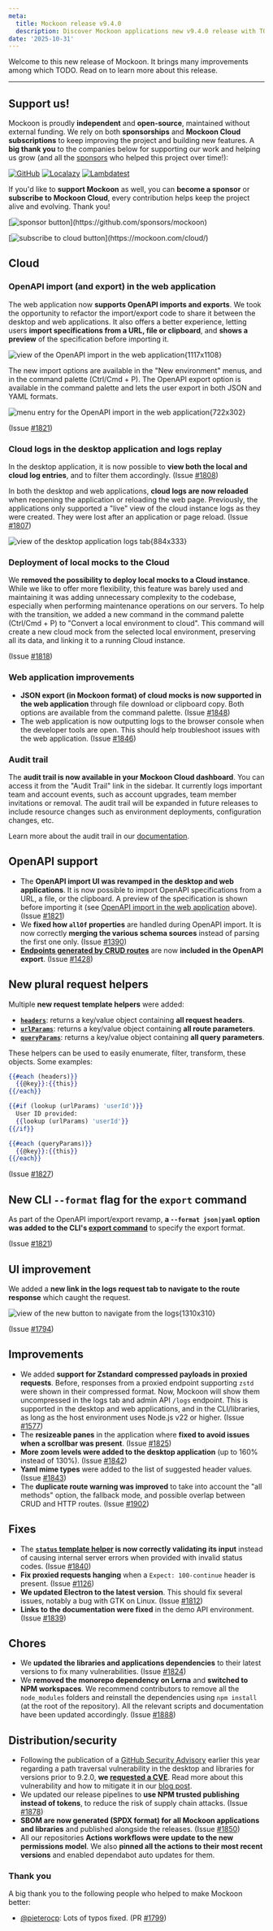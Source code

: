 ```yaml
---
meta:
  title: Mockoon release v9.4.0
  description: Discover Mockoon applications new v9.4.0 release with TODO
date: '2025-10-31'
---
```


Welcome to this new release of Mockoon. It brings many improvements among which TODO.
Read on to learn more about this release.

---

## Support us!

Mockoon is proudly **independent** and **open-source**, maintained without external funding. We rely on both **sponsorships** and **Mockoon Cloud subscriptions** to keep improving the project and building new features. A **big thank you** to the companies below for supporting our work and helping us grow (and all the [sponsors](https://github.com/mockoon/mockoon/blob/main/backers.md) who helped this project over time!):

[![GitHub](https://mockoon.com/images/sponsors/github.png)](https://github.blog/news-insights/company-news/github-accelerator-our-first-cohort-and-whats-next/)
[![Localazy](https://mockoon.com/images/sponsors/localazy.png)](https://localazy.com/register?ref=a9CiDC61gOac-azO)
[![Lambdatest](https://mockoon.com/images/sponsors/lambdatest.png)](https://www.lambdatest.com/)

If you'd like to **support Mockoon** as well, you can **become a sponsor** or **subscribe to Mockoon Cloud**, every contribution helps keep the project alive and evolving. Thank you!

[![sponsor button](https://mockoon.com/images/sponsor-btn-250.png?)](https://github.com/sponsors/mockoon)

[![subscribe to cloud button](https://mockoon.com/images/cloud-btn-250.png?)](https://mockoon.com/cloud/)

## Cloud

### OpenAPI import (and export) in the web application

The web application now **supports OpenAPI imports and exports**. We took the opportunity to refactor the import/export code to share it between the desktop and web applications. It also offers a better experience, letting users **import specifications from a URL, file or clipboard**, and **shows a preview** of the specification before importing it.

![view of the OpenAPI import in the web application{1117x1108}](/images/releases/9.4.0/web-openapi-import.png)

The new import options are available in the "New environment" menus, and in the command palette (Ctrl/Cmd + P). The OpenAPI export option is available in the command palette and lets the user export in both JSON and YAML formats.

![menu entry for the OpenAPI import in the web application{722x302}](/images/releases/9.4.0/web-openapi-import-menu.png)

(Issue [#1821](https://github.com/mockoon/mockoon/issues/1821))

### Cloud logs in the desktop application and logs replay

In the desktop application, it is now possible to **view both the local and cloud log entries**, and to filter them accordingly. (Issue [#1808](https://github.com/mockoon/mockoon/issues/1808))

In both the desktop and web applications, **cloud logs are now reloaded** when reopening the application or reloading the web page. Previously, the applications only supported a "live" view of the cloud instance logs as they were created. They were lost after an application or page reload. (Issue [#1807](https://github.com/mockoon/mockoon/issues/1807))

![view of the desktop application logs tab{884x333}](/images/releases/9.4.0/desktop-logs-tab-cloud-origin.png)

### Deployment of local mocks to the Cloud

We **removed the possibility to deploy local mocks to a Cloud instance**. While we like to offer more flexibility, this feature was barely used and maintaining it was adding unnecessary complexity to the codebase, especially when performing maintenance operations on our servers.
To help with the transition, we added a new command in the command palette (Ctrl/Cmd + P) to "Convert a local environment to cloud". This command will create a new cloud mock from the selected local environment, preserving all its data, and linking it to a running Cloud instance.

(Issue [#1818](https://github.com/mockoon/mockoon/issues/1818))

### Web application improvements

- **JSON export (in Mockoon format) of cloud mocks is now supported in the web application** through file download or clipboard copy. Both options are available from the command palette. (Issue [#1848](https://github.com/mockoon/mockoon/issues/1848))
- The web application is now outputting logs to the browser console when the developer tools are open. This should help troubleshoot issues with the web application. (Issue [#1846](https://github.com/mockoon/mockoon/issues/1846))

### Audit trail

The **audit trail is now available in your Mockoon Cloud dashboard**. You can access it from the "Audit Trail" link in the sidebar. It currently logs important team and account events, such as account upgrades, team member invitations or removal. The audit trail will be expanded in future releases to include resource changes such as environment deployments, configuration changes, etc.

Learn more about the audit trail in our [documentation](https://mockoon.com/cloud/docs/audit-trail/).

## OpenAPI support

- The **OpenAPI import UI was revamped in the desktop and web applications**. It is now possible to import OpenAPI specifications from a URL, a file, or the clipboard. A preview of the specification is shown before importing it (see [OpenAPI import in the web application](#openapi-import-in-the-web-application) above). (Issue [#1821](https://github.com/mockoon/mockoon/issues/1821))
- We **fixed how `allOf` properties** are handled during OpenAPI import. It is now correctly **merging the various schema sources** instead of parsing the first one only. (Issue [#1390](https://github.com/mockoon/mockoon/issues/1390))
- [**Endpoints generated by CRUD routes**](https://mockoon.com/docs/latest/api-endpoints/crud-routes/#list-of-routes-and-operations) are now **included in the OpenAPI export**. (Issue [#1428](https://github.com/mockoon/mockoon/issues/1428))

## New plural request helpers

Multiple **new request template helpers** were added:

- [**`headers`**](https://mockoon.com/docs/latest/templating/mockoon-request-helpers/#headers): returns a key/value object containing **all request headers**.
- [**`urlParams`**](https://mockoon.com/docs/latest/templating/mockoon-request-helpers/#urlparams): returns a key/value object containing **all route parameters**.
- [**`queryParams`**](https://mockoon.com/docs/latest/templating/mockoon-request-helpers/#queryparams): returns a key/value object containing **all query parameters**.

These helpers can be used to easily enumerate, filter, transform, these objects. Some examples:

```handlebars
{{#each (headers)}}
  {{@key}}:{{this}}
{{/each}}

{{#if (lookup (urlParams) 'userId')}}
  User ID provided:
  {{lookup (urlParams) 'userId'}}
{{/if}}

{{#each (queryParams)}}
  {{@key}}:{{this}}
{{/each}}
```

(Issue [#1827](https://github.com/mockoon/mockoon/issues/1827))

## New CLI `--format` flag for the `export` command

As part of the OpenAPI import/export revamp, **a `--format json|yaml` option was added to the CLI's [export command](https://github.com/mockoon/mockoon/blob/main/packages/cli/README.md#export-command)** to specify the export format.

(Issue [#1821](https://github.com/mockoon/mockoon/issues/1821))

## UI improvement

We added a **new link in the logs request tab to navigate to the route response** which caught the request.

![view of the new button to navigate from the logs{1310x310}](/images/releases/9.4.0/navigate-to-route-from-logs.png)

(Issue [#1794](https://github.com/mockoon/mockoon/issues/1794))

## Improvements

- We added **support for Zstandard compressed payloads in proxied requests**. Before, responses from a proxied endpoint supporting `zstd` were shown in their compressed format. Now, Mockoon will show them uncompressed in the logs tab and admin API `/logs` endpoint. This is supported in the desktop and web applications, and in the CLI/libraries, as long as the host environment uses Node.js v22 or higher. (Issue [#1577](https://github.com/mockoon/mockoon/issues/1577))
- The **resizeable panes** in the application where **fixed to avoid issues when a scrollbar was present**. (Issue [#1825](https://github.com/mockoon/mockoon/issues/1825))
- **More zoom levels were added to the desktop application** (up to 160% instead of 130%). (Issue [#1842](https://github.com/mockoon/mockoon/issues/1842))
- **Yaml mime types** were added to the list of suggested header values. (Issue [#1843](https://github.com/mockoon/mockoon/issues/1843))
- The **duplicate route warning was improved** to take into account the "all methods" option, the fallback mode, and possible overlap between CRUD and HTTP routes. (Issue [#1902](https://github.com/mockoon/mockoon/issues/1902))

## Fixes

- The **[`status` template helper](https://mockoon.com/docs/latest/templating/mockoon-response-helpers/#status) is now correctly validating its input** instead of causing internal server errors when provided with invalid status codes. (Issue [#1840](https://github.com/mockoon/mockoon/issues/1840))
- **Fix proxied requests hanging** when a `Expect: 100-continue` header is present. (Issue [#1126](https://github.com/mockoon/mockoon/issues/1126))
- **We updated Electron to the latest version**. This should fix several issues, notably a bug with GTK on Linux. (Issue [#1812](https://github.com/mockoon/mockoon/issues/1812))
- **Links to the documentation were fixed** in the demo API environment. (Issue [#1839](https://github.com/mockoon/mockoon/issues/1839))

## Chores

- We **updated the libraries and applications dependencies** to their latest versions to fix many vulnerabilities. (Issue [#1824](https://github.com/mockoon/mockoon/issues/1824))
- We **removed the monorepo dependency on Lerna** and **switched to NPM workspaces**. We recommend contributors to remove all the `node_modules` folders and reinstall the dependencies using `npm install` (at the root of the repository). All the relevant scripts and documentation have been updated accordingly. (Issue [#1888](https://github.com/mockoon/mockoon/issues/1888))

## Distribution/security

- Following the publication of a [GitHub Security Advisory](https://github.com/mockoon/mockoon/security/advisories/GHSA-w7f9-wqc4-3wxr) earlier this year regarding a path traversal vulnerability in the desktop and libraries for versions prior to 9.2.0, **we [requested a CVE](https://www.cve.org/CVERecord?id=CVE-2025-59049)**. Read more about this vulnerability and how to mitigate it in our [blog post](https://mockoon.com/blog/security-update-vulnerability-patched-v9-2-0/).
- We updated our release pipelines to **use NPM trusted publishing instead of tokens**, to reduce the risk of supply chain attacks. (Issue [#1878](https://github.com/mockoon/mockoon/issues/1878))
- **SBOM are now generated (SPDX format) for all Mockoon applications and libraries** and published alongside the releases. (Issue [#1850](https://github.com/mockoon/mockoon/issues/1850))
- All our repositories **Actions workflows were update to the new permissions model**. We also **pinned all the actions to their most recent versions** and enabled dependabot auto updates for them.

### Thank you

A big thank you to the following people who helped to make Mockoon better:

- [@pieterocp](https://github.com/pieterocp): Lots of typos fixed. (PR [#1799](https://github.com/mockoon/mockoon/pull/1799))
